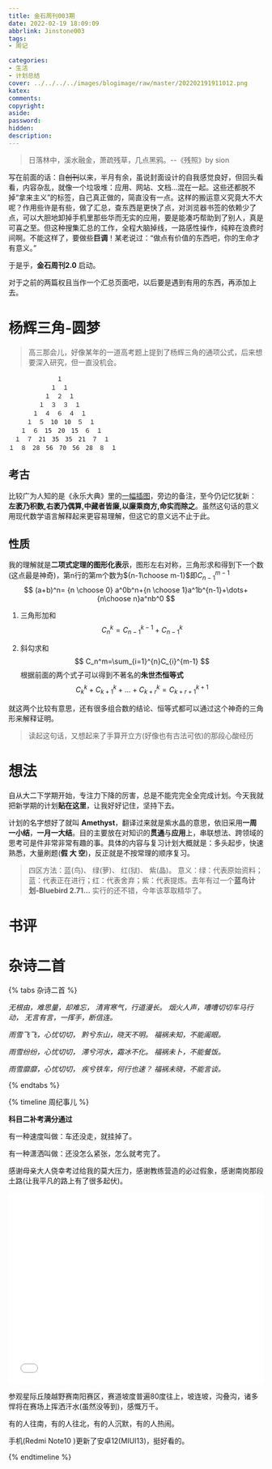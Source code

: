 ```yaml
---
title: 金石周刊003期
date: 2022-02-19 18:09:09
abbrlink: Jinstone003
tags:
- 周记

categories:
- 生活
- 计划总结
cover: ../../../../images/blogimage/raw/master/202202191911012.png 
katex:
comments:
copyright:
aside:
password:
hidden: 
description:
---
```


> 日落林中，溪水融金，萧疏残草，几点黑鸦。--《残照》by sion

写在前面的话：自~~创刊~~以来，半月有余，虽说封面设计的自我感觉良好，但回头看看，内容杂乱，就像一个垃圾堆：应用、网站、文档...混在一起。这些还都脱不掉“拿来主义”的标签，自己真正做的，简直没有一点。这样的搬运意义究竟大不大呢？作用些许是有些，做了汇总，查东西是更快了点，对浏览器书签的依赖少了点，可以大胆地卸掉手机里那些华而无实的应用，要是能凑巧帮助到了别人，真是可喜之至。但这种搜集汇总的工作，全程大脑掉线，一路感性操作，纯粹在浪费时间啊。不能这样了，要做些**巨调**！某老说过：“做点有价值的东西吧，你的生命才有意义。”  

于是乎，**金石周刊2.0** 启动。

对于之前的两篇权且当作一个汇总页面吧，以后要是遇到有用的东西，再添加上去。

# 杨辉三角-圆梦

> 高三那会儿，好像某年的一道高考题上提到了杨辉三角的通项公式，后来想要深入研究，但一直没机会。

```x
　　　　　　　　１
　　　　　　　１　１
　　　　　　１　２　１
　　　　　１　３　３　１
　　　　１　４　６　４　１
　　　１　５　10　10　５　１
　　１　６　15　20　15　６　１
　１　７　21　35　35　21　７　１
１　８　28　56　70　56　28　８　１
```

## 考古

比较广为人知的是《永乐大典》里的[一幅插图](https://upload.wikimedia.org/wikipedia/commons/thumb/c/c0/Jiaxian.jpg/800px-Jiaxian.jpg)，旁边的备注，至今仍记忆犹新： **左袤乃积数,右袤乃偶算,中藏者皆廉,以廉乘商方,命实而除之**。虽然这句话的意义用现代数学语言解释起来更容易理解，但这它的意义远不止于此。

## 性质

我的理解就是**二项式定理的图形化表示**，图形左右对称，三角形求和得到下一个数(这点最是神奇)，第n行的第m个数为${n-1\choose m-1}$即$C_{n-1}^{m-1}$
$$
(a+b)^n= {n \choose 0} a^0b^n+{n \choose 1}a^1b^{n-1}+\dots+{n\choose n}a^nb^0
$$

1. 三角形加和
   $$
   C_{n}^{k}=C_{n-1}^{k-1}+C_{n-1}^{k}
   $$

2. 斜勾求和
   $$
   C_n^m=\sum_{i=1}^{n}C_{i}^{m-1}
   $$
   根据前面的两个式子可以得到不著名的**朱世杰恒等式**
   $$
   C_k^k+C_{k+1}^{k}+\dots+C_{k+r}^{k}=C_{k+r+1}^{k+1}
   $$

就这两个比较有意思，还有很多组合数的结论、恒等式都可以通过这个神奇的三角形来解释证明。



> 
>
> 读起这句话，又想起来了手算开立方(好像也有古法可依)的那段心酸经历

# 想法

自从大二下学期开始，专注力下降的厉害，总是不能完完全全完成计划。今天我就把新学期的计划**贴在这里**，让我好好记住，坚持下去。

计划的名字想好了就叫 **Amethyst**，翻译过来就是紫水晶的意思，依旧采用**一周一小结**，**一月一大结**。目的主要放在对知识的**贯通**与**应用**上，串联想法、跨领域的思考可是件非常非常有趣的事。具体的内容与复习计划大概就是：多头起步，快速熟悉，大量刷题(**假 大 空**)，反正就是不按常理的顺序复习。

> 四区方法：蓝(鸟)、 绿(萝)、 红(狱)、 紫(晶)。
> 意义：绿：代表原始资料；蓝：代表正在进行；红：代表舍弃；紫：代表提炼。去年有过一个**蓝鸟计划-Bluebird 2.71...** 实行的还不错，今年该萃取精华了。

# 书评



# 杂诗二首

{% tabs 杂诗二首 %}

<!-- tab 根迹 -->

*无根由，难思量，却难忘，*
*清宵寒气，行道漫长。*
*烟火人声，嘈嘈切切车马行动，*
*无言有言，一挥手，断信连。*

<!-- endtab -->

<!-- tab 雨雪 -->

*雨雪飞飞，心忧切切，*
*黔兮东山，晓天不明。*
*福祸未知，不能阖眼。*

*雨雪纷纷，心忧切切，*
*滞兮河水，霜冰不化。*
*福祸未卜，不能餐饭。*

*雨雪靡靡，心忧切切，*
*疾兮铁车，何行也速？*
*福祸未晓，不能言谈。*



<!-- endtab -->

{% endtabs %}

{% timeline 周纪事儿 %}

<!-- timeline 02-14 -->

**科目二补考满分通过**

有一种速度叫做：车还没走，就挂掉了。

有一种潇洒叫做：还没怎么紧张，怎么就考完了。

感谢母亲大人侥幸考过给我的莫大压力，感谢教练营造的必过假象，感谢南岗那段土路(让我平凡的路上有了很多起伏)。


<div style="position: relative; width: 100%; height: 0; padding-bottom: 75%;">
    <iframe src="//player.bilibili.com/player.html?aid=766665675&bvid=BV1Ar4y1r7Lh&cid=512523179&page=1"  scrolling="no" border="0" frameborder="no" framespacing="0" allowfullscreen="true" style="position: absolute; width: 100%; height: 100%; left: 0; top: 0;"></iframe>
</div>
<!-- endtimeline --> 

<!-- timeline 02-15 -->

参观星际丘陵越野赛南阳赛区，赛道坡度普遍80度往上，坡连坡，沟叠沟，诸多悍将在赛场上挥洒汗水(虽然没等到)，感慨万千。

<!-- endtimeline --> 

<!-- timeline 02-18 -->

有的人往南，有的人往北，有的人沉默，有的人热闹。

<!-- endtimeline --> 

<!-- timeline 02-19 -->

手机(Redmi Note10 )更新了安卓12(MIUI13)，挺好看的。

<!-- endtimeline --> 

{% endtimeline %}

